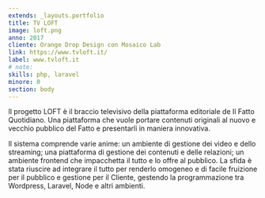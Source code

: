 ```yaml
---
extends: _layouts.portfolio
title: TV LOFT
image: loft.png
anno: 2017
cliente: Orange Drop Design con Mosaico Lab
link: https://www.tvloft.it/
label: www.tvloft.it
# note: 
skills: php, laravel
minore: 0
section: body
---
```


Il progetto LOFT è il braccio televisivo della piattaforma editoriale de Il Fatto Quotidiano. Una piattaforma che vuole portare contenuti originali al nuovo e vecchio pubblico del Fatto e presentarli in maniera innovativa.

Il sistema comprende varie anime: un ambiente di gestione dei video e dello streaming; una piattaforma di gestione dei contenuti e delle relazioni; un ambiente frontend che impacchetta il tutto e lo offre al pubblico. La sfida è stata riuscire ad integrare il tutto per renderlo omogeneo e di facile fruizione per il pubblico e gestione per il Cliente, gestendo la programmazione tra Wordpress, Laravel, Node e altri ambienti.